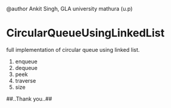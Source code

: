 @author Ankit Singh, GLA university mathura (u.p)
# CircularQueueUsingLinkedList
full implementation of circular queue using linked list.
1. enqueue
2. dequeue
3. peek
4. traverse
5. size

##..Thank you..##
